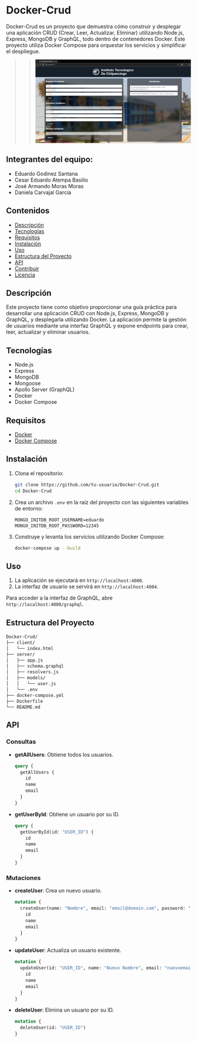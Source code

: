 # Docker-Crud

Docker-Crud es un proyecto que demuestra cómo construir y desplegar una aplicación CRUD (Crear, Leer, Actualizar, Eliminar) utilizando Node.js, Express, MongoDB y GraphQL, todo dentro de contenedores Docker. Este proyecto utiliza Docker Compose para orquestar los servicios y simplificar el despliegue.

>>![imagen cliente](https://github.com/EdGodinez/Docker-CRUD/blob/main/images/CRUD.png)

## Integrantes del equipo:
- Eduardo Godinez Santana
- Cesar Eduardo Atempa Basilio
- José Armando Moras Moras
- Daniela Carvajal García

## Contenidos

- [Descripción](#descripción)
- [Tecnologías](#tecnologías)
- [Requisitos](#requisitos)
- [Instalación](#instalación)
- [Uso](#uso)
- [Estructura del Proyecto](#estructura-del-proyecto)
- [API](#api)
- [Contribuir](#contribuir)
- [Licencia](#licencia)

## Descripción

Este proyecto tiene como objetivo proporcionar una guía práctica para desarrollar una aplicación CRUD con Node.js, Express, MongoDB y GraphQL, y desplegarla utilizando Docker. La aplicación permite la gestión de usuarios mediante una interfaz GraphQL y expone endpoints para crear, leer, actualizar y eliminar usuarios.

## Tecnologías

- Node.js
- Express
- MongoDB
- Mongoose
- Apollo Server (GraphQL)
- Docker
- Docker Compose

## Requisitos

- [Docker](https://www.docker.com/get-started)
- [Docker Compose](https://docs.docker.com/compose/install/)

## Instalación

1. Clona el repositorio:
   ```sh
   git clone https://github.com/tu-usuario/Docker-Crud.git
   cd Docker-Crud
   ```

2. Crea un archivo `.env` en la raíz del proyecto con las siguientes variables de entorno:
   ```env
   MONGO_INITDB_ROOT_USERNAME=eduardo
   MONGO_INITDB_ROOT_PASSWORD=12345
   ```

3. Construye y levanta los servicios utilizando Docker Compose:
   ```sh
   docker-compose up --build
   ```

## Uso

1. La aplicación se ejecutará en `http://localhost:4000`.
2. La interfaz de usuario se servirá en `http://localhost:4004`.

Para acceder a la interfaz de GraphQL, abre `http://localhost:4000/graphql`.

## Estructura del Proyecto

```
Docker-Crud/
├── client/
│   └── index.html
├── server/
│   ├── app.js
│   ├── schema.graphql
│   ├── resolvers.js
│   ├── models/
│   │   └── user.js
│   └── .env
├── docker-compose.yml
├── Dockerfile
└── README.md
```

## API

### Consultas

- **getAllUsers**: Obtiene todos los usuarios.
  ```graphql
  query {
    getAllUsers {
      id
      name
      email
    }
  }
  ```

- **getUserById**: Obtiene un usuario por su ID.
  ```graphql
  query {
    getUserById(id: "USER_ID") {
      id
      name
      email
    }
  }
  ```

### Mutaciones

- **createUser**: Crea un nuevo usuario.
  ```graphql
  mutation {
    createUser(name: "Nombre", email: "email@domain.com", password: "password") {
      id
      name
      email
    }
  }
  ```

- **updateUser**: Actualiza un usuario existente.
  ```graphql
  mutation {
    updateUser(id: "USER_ID", name: "Nuevo Nombre", email: "nuevoemail@domain.com", password: "newpassword") {
      id
      name
      email
    }
  }
  ```

- **deleteUser**: Elimina un usuario por su ID.
  ```graphql
  mutation {
    deleteUser(id: "USER_ID")
  }
  ```
